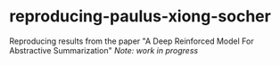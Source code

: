 # reproducing-paulus-xiong-socher
Reproducing results from the paper "A Deep Reinforced Model For Abstractive Summarization"
_Note: work in progress_
